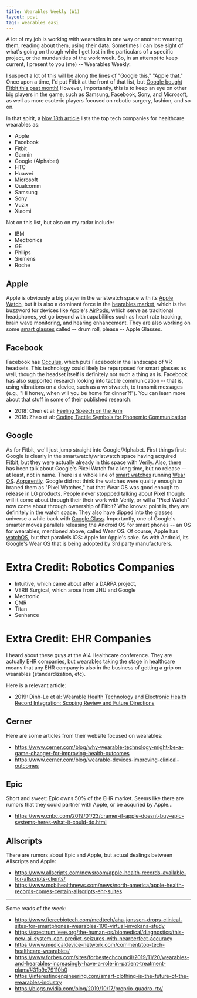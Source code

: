 ```yaml
---
title: Wearables Weekly (W1)
layout: post
tags: wearables easi
---
```


A lot of my job is working with wearables in one way or another: wearing them, reading about them, 
using their data.  Sometimes I can lose sight of what's going on though while I get lost in the 
particulars of a specific project, or the mundanities of the work week.  So, in an attempt to
keep current, I present to you (me) -- Wearables Weekly.

I suspect a lot of this will be along the lines of "Google this," "Apple that."  Once upon
a time, I'd put Fitbit at the front of that list, but [Google bought Fitbit this past month!](https://www.theverge.com/2019/11/1/20943318/google-fitbit-acquisition-fitness-tracker-announcement) However,
importantly, this is to keep an eye on other big players in the game, such as Samsung, Facebook, Sony,
and Microsoft, as well as more esoteric players focused on robotic surgery, fashion, and so on.  

In that spirit, a [Nov 18th article](https://www.medicaldevice-network.com/comment/top-tech-healthcare-wearables/)
lists the top tech companies for healthcare wearables as:
* Apple
* Facebook
* Fitbit 
* Garmin
* Google (Alphabet)
* HTC
* Huawei
* Microsoft
* Qualcomm
* Samsung
* Sony
* Vuzix
* Xiaomi

Not on this list, but also on my radar include:
* IBM
* Medtronics
* GE
* Philips
* Siemens
* Roche


## Apple
Apple is obviously a big player in the wristwatch space with its [Apple Watch](https://www.apple.com/watch/), but it is also a dominant force
in the [hearables market](http://industrynewsreleases.com/39874/global-hearables-market-growth-2019-2025-apple-samsung-sennheiser-sony-gnsivantos-starkey-bragi-doppler-miracle-ear/),
which is the buzzword for devices like Apple's [AirPods](https://www.apple.com/airpods/), which serve as traditional headphones, yet go beyond
with capabilities such as heart rate tracking, brain wave monitoring, and hearing enhancement.  They are also working
on some [smart glasses](https://www.tomsguide.com/news/apple-glasses) called -- drum roll, please -- Apple Glasses.

## Facebook
Facebook has [Occulus](https://www.oculus.com/?locale=en_US), which puts Facebook in the landscape of VR headsets.  This
technology could likely be repurposed for smart glasses as well, though the headset itself is definitely not such a
thing as is.  Facebook has also supported research looking into tactile communication -- that is, using vibrations
on a device, such as a wristwatch, to transmit messages (e.g., "Hi honey, when will you be home for dinner?!").  You
can learn more about that stuff in some of their published research:
* 2018: Chen et al: [Feeling Speech on the Arm](https://dl.acm.org/citation.cfm?id=3170427.3186537)
* 2018: Zhao et al: [Coding Tactile Symbols for Phonemic Communication](https://dl.acm.org/citation.cfm?id=3173966)

## Google
As for Fitbit, we'll just jump straight into Google/Alphabet.  First things first: Google is clearly in the 
smartwatch/wristwatch space having acquired [Fitbit](https://www.fitbit.com/home), but they were actually
already in this space with [Verily](https://verily.com/).  Also, there has been talk about Google's Pixel
Watch for a long time, but no release -- at least, not in name.  There is a whole line of [smart watches](https://wearos.google.com/#find-your-watch) running
[Wear OS](https://en.wikipedia.org/wiki/Wear_OS).  [Apparently](https://www.theverge.com/2019/9/18/20872740/google-pixel-smartwatch-flagship-why-it-failed-wear-os), 
Google did not think the watches were quality enough to braned them as "Pixel Watches," but that Wear OS was good enough
to release in LG products.  People never stoppped talking about Pixel though:  will it come about through their
their work with Verily, or will a "Pixel Watch" now come about through ownership of Fitbit?  Who knows: point is,
they are definitely in the watch space.  They also have dipped into the glasses universe a while back with
[Google Glass](https://www.google.com/glass/start/).  Importantly, one of Google's smarter moves parallels releasing the
Android OS for smart phones -- an OS for wearables, mentioned above, called Wear OS.  Of course, Apple has
[watchOS](https://en.wikipedia.org/wiki/WatchOS), but that parallels iOS: Apple for Apple's sake.  As with 
Android, its Google's Wear OS that is being adopted by 3rd party manufacturers.

# Extra Credit:  Robotics Companies
* Intuitive, which came about after a DARPA project,
* VERB Surgical, which arose from JHU and Google
* Medtronic
* CMR
* Titan
* Senhance

# Extra Credit:  EHR Companies
I heard about these guys at the Ai4 Healthcare conference.  They are actually EHR companies, but 
wearables taking the stage in healthcare means that any EHR company is also in the business
of getting a grip on wearables (standardization, etc).

Here is a relevant article:
* 2019: Dinh-Le et al: [Wearable Health Technology and Electronic Health Record Integration: Scoping Review and Future Directions](https://www.ncbi.nlm.nih.gov/pmc/articles/PMC6746089/)

## Cerner
Here are some articles from their
website focused on wearables:
* https://www.cerner.com/blog/why-wearable-technology-might-be-a-game-changer-for-improving-health-outcomes
* https://www.cerner.com/blog/wearable-devices-improving-clinical-outcomes

## Epic
Short and sweet: Epic owns 50% of the EHR market.  Seems like there are rumors that they could partner with Apple, or
be acquried by Apple...  
* https://www.cnbc.com/2019/01/23/cramer-if-apple-doesnt-buy-epic-systems-heres-what-it-could-do.html

## Allscripts
There are rumors about Epic and Apple, but actual dealings between Allscripts and Apple:
* https://www.allscripts.com/newsroom/apple-health-records-available-for-allscripts-clients/
* https://www.mobihealthnews.com/news/north-america/apple-health-records-comes-certain-allscripts-ehr-suites



---------------------

Some reads of the week:
* https://www.fiercebiotech.com/medtech/aha-janssen-drops-clinical-sites-for-smartphones-wearables-100-virtual-invokana-study
* https://spectrum.ieee.org/the-human-os/biomedical/diagnostics/this-new-ai-system-can-predict-seizures-with-nearperfect-accuracy
* https://www.medicaldevice-network.com/comment/top-tech-healthcare-wearables/
* https://www.forbes.com/sites/forbestechcouncil/2019/11/20/wearables-and-hearables-increasingly-have-a-role-in-patient-treatment-plans/#31b9e79110b0
* https://interestingengineering.com/smart-clothing-is-the-future-of-the-wearables-industry
* https://blogs.nvidia.com/blog/2019/10/17/proprio-quadro-rtx/



